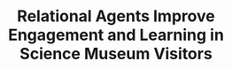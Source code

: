 ---
name: "Relational Agents Improve Engagement And Learning"
title: "Relational Agents Improve Engagement and Learning in Science Museum Visitors"
project: null
event: "Intelligent Virtual Agents conference (IVA), Reykjavik, Iceland"
authors:
- name: "Bickmore, T."
- name: "Pfeifer, L."
- name: "Schulman, D."
year: 2011
resources:
- name: "iva11-tinker FINAL"
  src: "iva11-tinker.FINAL.pdf"
external_url: null
draft: false
---